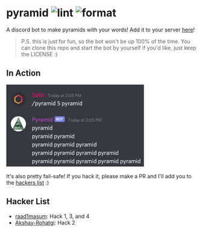 # pyramid ![lint](https://github.com/safinsingh/pyramid/workflows/lint/badge.svg) ![format](https://github.com/safinsingh/pyramid/workflows/format/badge.svg)

A discord bot to make pyramids with your words! Add it to your server [here](https://discord.com/api/oauth2/authorize?client_id=746216833434255420&permissions=75776&scope=bot)!

> P.S. this is just for fun, so the bot won't be up 100% of the time. You can clone this repo and start the bot by yourself if you'd like, just keep the LICENSE :)

## In Action

![main](./assets/a.png)

It's also pretty fail-safe! If you hack it, please make a PR and I'll add you to the [hackers list](#hacker-list) :)

## Hacker List

- [raad1masum](https://github.com/raad1masum): Hack 1, 3, and 4
- [Akshay-Rohatgi](https://github.com/Akshay-Rohatgi): Hack 2
